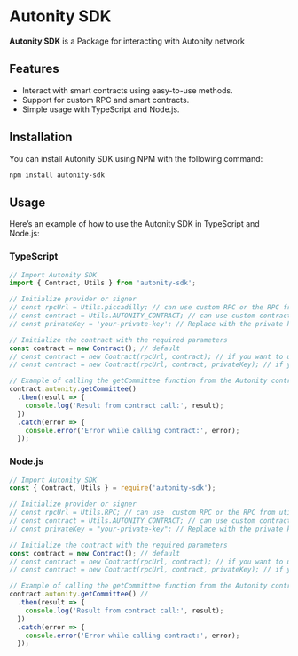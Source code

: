 # Autonity SDK

**Autonity SDK** is a Package for interacting with Autonity network

## Features

- Interact with smart contracts using easy-to-use methods.
- Support for custom RPC and smart contracts.
- Simple usage with TypeScript and Node.js.

## Installation

You can install Autonity SDK using NPM with the following command:

```bash
npm install autonity-sdk
```

## Usage

Here’s an example of how to use the Autonity SDK in TypeScript and Node.js:

### TypeScript

```typescript
// Import Autonity SDK
import { Contract, Utils } from 'autonity-sdk';

// Initialize provider or signer
// const rpcUrl = Utils.piccadilly; // can use custom RPC or the RPC from utils
// const contract = Utils.AUTONITY_CONTRACT; // can use custom contract or the contract from the utils class
// const privateKey = 'your-private-key'; // Replace with the private key for wallet access

// Initialize the contract with the required parameters
const contract = new Contract(); // default
// const contract = new Contract(rpcUrl, contract); // if you want to use custom
// const contract = new Contract(rpcUrl, contract, privateKey); // if you want to use transaction functions

// Example of calling the getCommittee function from the Autonity contract
contract.autonity.getCommittee() 
  .then(result => {
    console.log('Result from contract call:', result);
  })
  .catch(error => {
    console.error('Error while calling contract:', error);
  });
```

### Node.js

```javascript
// Import Autonity SDK
const { Contract, Utils } = require('autonity-sdk');

// Initialize provider or signer
// const rpcUrl = Utils.RPC; // can use  custom RPC or the RPC from utils
// const contract = Utils.AUTONITY_CONTRACT; // can use custom contract or the contract from the utils class
// const privateKey = "your-private-key"; // Replace with the private key for wallet access

// Initialize the contract with the required parameters
const contract = new Contract(); // default
// const contract = new Contract(rpcUrl, contract); // if you want to use custom
// const contract = new Contract(rpcUrl, contract, privateKey); // if you want to use transaction functions

// Example of calling the getCommittee function from the Autonity contract
contract.autonity.getCommittee() // 
  .then(result => {
    console.log('Result from contract call:', result);
  })
  .catch(error => {
    console.error('Error while calling contract:', error);
  });
```
